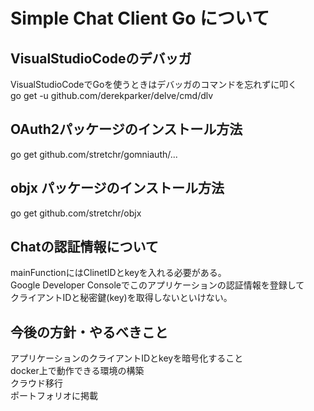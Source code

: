 # Simple Chat Client Go について

## VisualStudioCodeのデバッガ  

VisualStudioCodeでGoを使うときはデバッガのコマンドを忘れずに叩く  
go get -u github.com/derekparker/delve/cmd/dlv  
  
  
## OAuth2パッケージのインストール方法  
go get github.com/stretchr/gomniauth/...  

## objx パッケージのインストール方法
go get github.com/stretchr/objx  

## Chatの認証情報について  

mainFunctionにはClinetIDとkeyを入れる必要がある。  
Google Developer Consoleでこのアプリケーションの認証情報を登録して  
クライアントIDと秘密鍵(key)を取得しないといけない。  

## 今後の方針・やるべきこと
アプリケーションのクライアントIDとkeyを暗号化すること  
docker上で動作できる環境の構築  
クラウド移行  
ポートフォリオに掲載  

